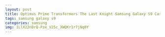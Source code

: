 ```yaml
---
layout: post
title: Optimus Prime Transformers The Last Knight Samsung Galaxy S9 Case
tags: samsung galaxy s9
categories: samsung
img: 1LlX22nDrQ-Pze_V25c_XWQKr1r7jNq0Y
---
```

